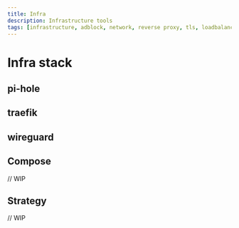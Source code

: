 ```yaml
---
title: Infra
description: Infrastructure tools 
tags: [infrastructure, adblock, network, reverse proxy, tls, loadbalance]
---
```


# Infra stack

## pi-hole
## traefik
## wireguard

## Compose
// WIP

## Strategy
// WIP